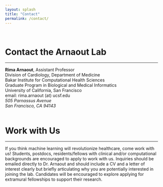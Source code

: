 ```yaml
---
layout: splash
title: "Contact"
permalink: /contact/
---
```


<!--Header Image-->
<div class="jumbotron">
  <center><img src="{{ site.baseurl }}/assets/image/heart_graphic_white.png" alt=""></center>
  <br>
</div>

<h1> Contact the Arnaout Lab </h1>
<hr>

<strong>Rima Arnaout</strong>, Assistant Professor <br>
Division of Cardiology, Department of Medicine <br>
Bakar Institute for Computational Health Sciences <br>
Graduate Program in Biological and Medical Informatics <br>
University of California, San Francisco <br>
email: rima.arnaout (at) ucsf.edu <br>
<i>505 Parnassus Avenue</i> <br>
<i>San Francisco, CA 94143</i> <br>
<br>
<h1 id="join-us"> Work with Us </h1>
<hr>

If you think machine learning will revolutionize healthcare, come work with us! Students, postdocs, residents/fellows with clinical and/or computational backgrounds are encouraged to apply to work with us. Inquiries should be emailed directly to Dr. Arnaout and should include a CV and a letter of interest clearly but briefly articulating why you are potentially interested in joining the lab. Candidates will be encouraged to explore applying for extramural fellowships to support their research.
  




